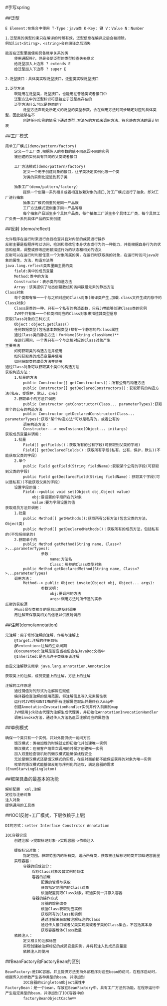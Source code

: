 #手写spring

##泛型
 
    E Element:在集合中使用 T-Type：java类 K-Key: 键 V：Value N：Number

    1.泛型类的类型约束只在编译的时候有效，泛型信息在编译之后会被擦除，
    例如list<Stirng>，<string>会在编译之后消失

    能否在泛型里面使用具备继承关系的类
        使用通配符?，但是会使泛型的类型检查失去意义
        给泛型加入上边界 ? extends E
        给泛型加入下边界 ? super E

    2.泛型接口：具体类实现泛型接口，泛型类实现泛型接口

    3.泛型方法
        既能用在泛型类，泛型接口，也能用在普通类或者接口中
        泛型方法中的泛型标识符是独立于泛型类存在的
        泛型方法什么可以是静态的？
            泛型方法声明处所定义的泛型的类型参数，会在调用方法时同步确定对应的具体类型，因此能够在不
            创建任何实例的情况下通过类型.方法名的方式来调用方法，符合静态方法的设计初衷

##工厂模式

    简单工厂模式(demo/pattern/factory)
        定义一个工厂类,根据传入的参数的值不同返回不同的实例
        被创建的实例具有共同的父类或者接口
        
        工厂方法模式(demo/pattern/factory)
            定义一个用于创建对象的接口，让子类决定实例化哪一个类
            对类的实例化延迟到其子类
        
        抽象工厂(demo/pattern/factory)
            提供一个创建一系列相关或者相互依赖对象的接口,对工厂模式进行了抽象，即对工厂进行抽象
            抽象工厂模式侧重的是同一产品族
            工厂方法模式更侧重于同一产品等级
            每个抽象产品派生多个具体产品类，每个抽象工厂派生多个具体工厂类，每个具体工厂负责一系列具体产品的实例创建
        
##反射 (demo/reflect)

    允许程序在运行时来进行自我检查并且对内部的成员进行操作
    反射主要是指程序可以访问，检测和修改它本身状态或行为的一种能力，并能根据自身行为的状态和结果，调整或修改应用锁描述行为的状态和相关的语义
    反射可以在运行时判断任意一个对象所属的类，在运行时获取类的对象，在运行时访问java对象的属性，方法，构造方法等
    java.lang.reflect类库里面主要的类
        field:类中的成员变量
        Method:类中的方法
        Constructor：表示类的构造方法
        Array：该类提供了动态创建数组和访问数组元素的静态方法
    Class对象
        每个类都有唯一一个与之相对应的Class对象(编译类产生,加载.class文件生成内存中的Class对象)
        Class是类的一种，只有一个私有的构造函数，只有JVM能够创建Class类的实例
        JVM中只有唯一一个和类相对应的Class对象来描述其类型信息
    获取Class对象的三种方式
        Object：object.getClass()
        任何数据类型(包括基本数据类型)都有一个静态的的class属性
        通过Class类的静态方法：forName(String className)**
        在运行期间，一个类只有一个与之相对应的Class对象产生
    主要用法
        如何获取类的构造方法并使用
        如何获取类的成员变量并使用
        如何获取类的成员方法并使用
    通过Class对象可以获取某个类中的构造方法
    获取构造方法：
        1.批量的方法
            public Constructor[] getConstructors()：所有公有的构造方法
            public Constructor[] getDeclaredConstructors()：获取所有的构造方法(私有，受保护，默认，公有)
        2.获取单个的方法并调用
            public Constructor getConstructor(Class... parameterTypes):获取单个的公有的构造方法
            public Constructor getDeclaredConstructor(Class... parameterTypes):获取"某个构造方法"可以是私有的，或者公有的
            调用构造方法：
            Constructor---> newInstance(Object... initargs)
    获取成员变量并调用：
        1.批量
            Field[] getFields()：获取所有的公有字段(可获取到父类的字段)
            Field[] getDeclaredFields()：获取所有字段(私有，公有，保护，默认)(不能获取父类的字段)
        2.单个
            public Field getField(String fieldName):获取某个公有的字段(可获取到父类的字段)
            public Field getDeclaredField(String fieldName)：获取某个字段(可以是私有)(不能获取父类的字段)
        设置字段的值：
            Field-->public void set(Object obj,Object value)
                obj:要设置的字段所在的对象
                value:要为字段设置的值
    获取成员方法并调用：
        1.批量
            public Method[] getMethods():获取所有公有方法(包含父类的方法，Object类)
            public Method[] getDeclaredMethods()：获取所有的成员方法，包括私有的(不包括继承的)
        2.获取单个的
            public Method getMethod(String name, Class<?>...parameterTypes):
                    参数：
                        name:方法名
                        Class：形参的Class类型对象
            public Method getDeclaredMethod(String name, Class<?>...parameterTypes)
        调用方法：
            Method--> public Object invoke(Object obj, Object... args):
                    参数说明：
                        obj:要调用的方法
                        args:调用方法时所传递的实参
    反射的获取源
        用xml保存类相关的信息以供反射调用
        用注解来保存类相关的信息以供反射调用
        
##注解(demo/annotation)
    
    元注解：用于修饰注解的注解，作用与注解上
        @Target:注解的作用目标
        @Rentention:注解的生命周期
        @Documented:注解是否应当被包含在JavaDoc文档中
        @Inherited:是否允许子类继承该注解
        
    自定义注解默认继承 java.lang.annotation.Annotation
    
    获取类上的注解，成员变量上的注解，方法上的注解
    
    注解的工作原理
        通过键值对的形式为注解属性赋值
        编译器检查注解的使用范围，将注解信息写入元素属性表
        运行时JVM将RUNTIME的所有注解属性取出并最终存入map中
        创建AnnotationInvocationHandler实例并传入前面的map
        JVM使用jdk动态代理为注解生成代理类，并初始化AnnotationInvocationHandler
        调用invoke方法，通过传入方法名返回注解对应的属性值
        

##单例模式

    确保一个类只有一个实例，并对外提供统一访问方式
        饿汉模式：类被加载的时候就立即初始化并创建唯一实例
        懒汉模式：在被客户端首次调用的时候才创建唯一实例
        加入双重检查锁机制的懒汉模式能确保线程安全
        无论是懒汉模式还是饿汉模式的实现，在反射面前都不能保证获得的对象为唯一实例
        枚举的饿汉模式能抵御反射与序列化的进攻，满足容器的需求(EnumStarvingSingleton)

##框架具备的最基本的功能
    
    解析配置  xml,注解
    定位与注册对象
    注入对象
    提供通用的工具类
        
##IOC(反射+工厂模式，下层依赖于上层)

    DI的方式：setter Interface Constrctor Annotation
    
    IOC容器实现
        创建注解->提取标记对象->实现容器->依赖注入
        
        提取标记对象：
            指定范围，获取范围内的所有类，遍历所有类，获取被注解标记的类并加载进容器里
        实现容器：
            容器的组成部分：
                保存Class对象及其实例的载体
                容器的加载
                    配置的管理与获取
                    获取指定范围内的Class对象
                    依据配置提取Class对象，联通实例一并存入容器
                容器的操作方式
                    容器的增删改查
                    根据Class获取对应实例
                    获取所有的Class和实例
                    通过注解来获取被注解标注的Class
                    通过传入接口或者父类实现类或者子类的Class集合，不包括其本身
                    获取容器载体Class数量
        依赖注入：
            定义相关的注解标签
            实现创建被注解标记的成员变量实例，并将其注入到成员变量里
            依赖注入的使用

##BeanFactory和FactoryBean的区别
    
    BeanFactory:是IOC容器，并且提供方法支持外部程序对这些bean的访问，在程序启动时，根据传入的参数产生各种类型的bean，并添加到
            IOC容器的singletonObject属性中
    FactoryBean：是一个bean，存放在BeanFactory中。具有工厂方法的功能，在程序运行中产生指定类型的bean，并添加到了IOC容器中的
            factoryBeanObjectCache中

